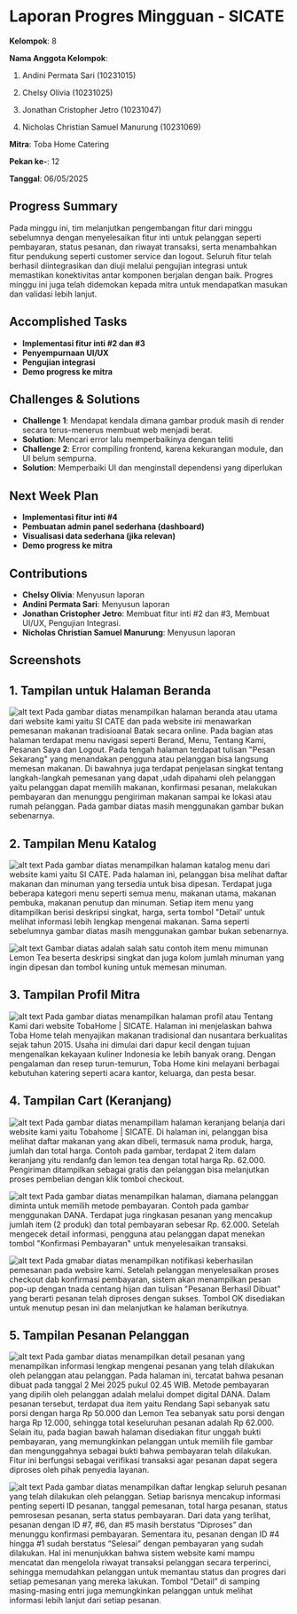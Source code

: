 # Laporan Progres Mingguan - SICATE
**Kelompok**: 8

**Nama Anggota Kelompok**: 
1. Andini Permata Sari (10231015)

2. Chelsy Olivia (10231025)

3. Jonathan Cristopher Jetro (10231047)

4. Nicholas Christian Samuel Manurung (10231069)

**Mitra**: Toba Home Catering

**Pekan ke-**: 12

**Tanggal**: 06/05/2025

## Progress Summary
Pada minggu ini, tim melanjutkan pengembangan fitur dari minggu sebelumnya dengan menyelesaikan fitur inti untuk pelanggan seperti pembayaran, status pesanan, dan riwayat transaksi, serta menambahkan fitur pendukung seperti customer service dan logout. Seluruh fitur telah berhasil diintegrasikan dan diuji melalui pengujian integrasi untuk memastikan konektivitas antar komponen berjalan dengan baik. Progres minggu ini juga telah didemokan kepada mitra untuk mendapatkan masukan dan validasi lebih lanjut.


## Accomplished Tasks
- **Implementasi fitur inti #2 dan #3**
- **Penyempurnaan UI/UX**
- **Pengujian integrasi**
- **Demo progress ke mitra**

## Challenges & Solutions
- **Challenge 1**: Mendapat kendala dimana gambar produk masih di render secara terus-menerus membuat web menjadi berat.
- **Solution**: Mencari error lalu memperbaikinya dengan teliti
- **Challenge 2**: Error compiling frontend, karena kekurangan module, dan UI belum sempurna.
- **Solution**: Memperbaiki UI dan menginstall dependensi yang diperlukan

## Next Week Plan
- **Implementasi fitur inti #4**
- **Pembuatan admin panel sederhana (dashboard)**
- **Visualisasi data sederhana (jika relevan)**
- **Demo progress ke mitra**

## Contributions
- **Chelsy Olivia**: Menyusun laporan
- **Andini Permata Sari**: Menyusun laporan
- **Jonathan Cristopher Jetro**: Membuat fitur inti #2 dan #3, Membuat UI/UX, Pengujian Integrasi.
- **Nicholas Christian Samuel Manurung**: Menyusun laporan

## Screenshots 
## 1. Tampilan untuk Halaman Beranda
![alt text](<Tampilan beranda.jpeg>)
Pada gambar diatas menampilkan halaman beranda atau utama dari website kami yaitu SI CATE dan pada website ini menawarkan pemesanan makanan tradisioanal Batak secara online. Pada bagian atas halaman terdapat menu navigasi seperti Berand, Menu, Tentang Kami, Pesanan Saya  dan Logout. Pada tengah halaman terdapat tulisan "Pesan Sekarang" yang menandakan pengguna atau pelanggan bisa langsung memesan makanan. Di bawahnya juga terdapat penjelasan singkat tentang langkah-langkah pemesanan yang dapat ,udah dipahami oleh pelanggan yaitu pelanggan dapat memilih makanan, konfirmasi pesanan, melakukan pembayaran dan menunggu pengiriman makanan sampai ke lokasi atau rumah pelanggan. Pada gambar diatas masih menggunakan gambar bukan sebenarnya.

## 2. Tampilan Menu Katalog
![alt text](<Tampilan katalog Menu.jpeg>)
Pada gambar diatas menampilkan halaman katalog menu dari website kami yaitu SI CATE. Pada halaman ini, pelanggan bisa melihat daftar makanan dan minuman yang tersedia untuk bisa dipesan. Terdapat juga beberapa kategori menu seperti semua menu, makanan utama, makanan pembuka, makanan penutup dan  minuman. Setiap item menu yang ditampilkan berisi deskripsi singkat, harga, serta tombol "Detail' untuk melihat informasi lebih lengkap mengenai makanan. Sama seperti sebelumnya gambar diatas masih menggunakan gambar bukan sebenarnya.

![alt text](<Tampilan Detail Menu.jpeg>)
Gambar diatas adalah salah satu contoh item menu mimunan Lemon Tea beserta deskripsi singkat dan juga kolom jumlah minuman yang ingin dipesan dan tombol kuning untuk memesan minuman.

## 3. Tampilan Profil Mitra
![alt text](<Tampilan Profil Mitra.jpeg>)
Pada gambar diatas menampilkan halaman profil atau Tentang Kami dari website TobaHome | SICATE. Halaman ini menjelaskan bahwa Toba Home telah menyajikan makanan tradisional dan nusantara berkualitas sejak tahun 2015. Usaha ini dimulai dari dapur kecil dengan tujuan mengenalkan kekayaan kuliner Indonesia ke lebih banyak orang. Dengan pengalaman dan resep turun-temurun, Toba Home kini melayani berbagai kebutuhan katering seperti acara kantor, keluarga, dan pesta besar.

## 4. Tampilan Cart (Keranjang)
![alt text](<Tampilan Keranjang.jpeg>)
Pada gambar diatas menampillam halaman keranjang belanja dari website kami yaitu Tobahome | SICATE. Di halaman ini, pelanggan bisa melihat daftar makanan yang akan dibeli, termasuk nama produk, harga, jumlah dan total harga. Contoh pada gambar, terdapat 2 item dalam keranjang yitu rendanfg dan lemon tea dengan total harga Rp. 62.000. Pengiriman ditampilkan sebagai gratis dan pelanggan bisa melanjutkan proses pembelian dengan klik tombol checkout.

![alt text](<Tampilan Konfirmasi Pesanan.jpeg>)
Pada gambar diatas menampilkan halaman, diamana pelanggan diminta untuk memilih metode pembayaran. Contoh pada gambar menggunakan DANA. Terdapat juga ringkasan pesanan yang mencakup jumlah item (2 produk) dan total pembayaran sebesar Rp. 62.000. Setelah mengecek detail informasi, pengguna atau pelanggan dapat menekan tombol "Konfirmasi Pembayaran" untuk menyelesaikan transaksi.

![alt text](<Tampilan Pesanan Berhasil Dibuat.jpeg>)
Pada gmabar diatas menampilkan notifikasi keberhasilan pemesanan pada websire kami. Setelah pelanggan menyelesaikan proses checkout dab konfirmasi pembayaran, sistem akan menampilkan pesan pop-up dengan tnada centang hijan dan tulisan "Pesanan Berhasil Dibuat" yang berarti pesanan telah diproses dengan sukses. Tombol OK disediakan untuk menutup pesan ini dan melanjutkan ke halaman berikutnya.

## 5. Tampilan Pesanan Pelanggan
![alt text](<Tampilan Detail Pesanan.jpeg>)
Pada gambar diatas menampilkan detail pesanan yang menampilkan informasi lengkap mengenai pesanan yang telah dilakukan oleh pelanggan atau pelanggan. Pada halaman ini, tercatat bahwa pesanan dibuat pada tanggal 2 Mei 2025 pukul 02.45 WIB. Metode pembayaran yang dipilih oleh pelanggan adalah melalui dompet digital DANA. Dalam pesanan tersebut, terdapat dua item yaitu Rendang Sapi sebanyak satu porsi dengan harga Rp 50.000 dan Lemon Tea sebanyak satu porsi dengan harga Rp 12.000, sehingga total keseluruhan pesanan adalah Rp 62.000. Selain itu, pada bagian bawah halaman disediakan fitur unggah bukti pembayaran, yang memungkinkan pelanggan untuk memilih file gambar dan mengunggahnya sebagai bukti bahwa pembayaran telah dilakukan. Fitur ini berfungsi sebagai verifikasi transaksi agar pesanan dapat segera diproses oleh pihak penyedia layanan.

![alt text](<Tampikan Riwayat Pesanan.jpeg>)
Pada gambar diatas menampilkan daftar lengkap seluruh pesanan yang telah dilakukan oleh pelanggan. Setiap barisnya mencakup informasi penting seperti ID pesanan, tanggal pemesanan, total harga pesanan, status pemrosesan pesanan, serta status pembayaran. Dari data yang terlihat, pesanan dengan ID #7, #6, dan #5 masih berstatus “Diproses” dan menunggu konfirmasi pembayaran. Sementara itu, pesanan dengan ID #4 hingga #1 sudah berstatus “Selesai” dengan pembayaran yang sudah dilakukan. Hal ini menunjukkan bahwa sistem website kami mampu mencatat dan mengelola riwayat transaksi pelanggan secara terperinci, sehingga memudahkan pelanggan untuk memantau status dan progres dari setiap pemesanan yang mereka lakukan. Tombol “Detail” di samping masing-masing entri juga memungkinkan pelanggan untuk melihat informasi lebih lanjut dari setiap pesanan.
